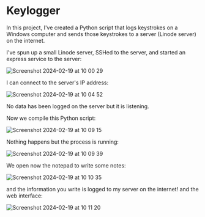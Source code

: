 # Keylogger

In this project, I've created a Python script that logs keystrokes on a Windows computer and sends those keystrokes to a server (Linode server) on the internet.

I've spun up a small Linode server, SSHed to the server, and started an express service to the server:

![Screenshot 2024-02-19 at 10 00 29](https://github.com/redjules/Keylogger/assets/106017493/4a0be4c6-af79-4c85-a73a-fdb23484e664)

I can connect to the server's IP address:

![Screenshot 2024-02-19 at 10 04 52](https://github.com/redjules/Keylogger/assets/106017493/f2a08ca8-d7ef-446b-945e-f265618b8e5e)

No data has been logged on the server but it is listening.

Now we compile this Python script:

![Screenshot 2024-02-19 at 10 09 15](https://github.com/redjules/Keylogger/assets/106017493/9b53c569-7974-4e67-9b20-2cea2bd06239)

Nothing happens but the process is running:

![Screenshot 2024-02-19 at 10 09 39](https://github.com/redjules/Keylogger/assets/106017493/6c66fc83-c213-4aa0-9c29-374460aff218)

We open now the notepad to write some notes:

![Screenshot 2024-02-19 at 10 10 35](https://github.com/redjules/Keylogger/assets/106017493/634fcdf3-7da1-42d7-bcbd-37b87265c1c6)


and the information you write is logged to my server on the internet! and the web interface:

![Screenshot 2024-02-19 at 10 11 20](https://github.com/redjules/Keylogger/assets/106017493/63e77922-81e8-46c1-90d2-a124d3b369d5)

